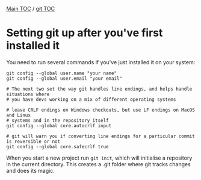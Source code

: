[Main TOC](../README.md) / [git TOC](./git-TOC.md)

# Setting git up after you've first installed it

You need to run several commands if you've just installed it on your system:
```
git config --global user.name "your name"
git config --global user.email "your email"

# The next two set the way git handles line endings, and helps handle situations where 
# you have devs working on a mix of different operating systems

# leave CRLF endings on Windows checkouts, but use LF endings on MacOS and Linux 
# systems and in the repository itself
git config --global core.autocrlf input

# git will warn you if converting line endings for a particular commit is reversible or not
git config --global core.safecrlf true
```
When you start a new project run `git init`, which will initialise a repository in the current directory. This creates a .git folder where git tracks changes and does its magic.